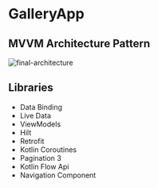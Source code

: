 # GalleryApp

## MVVM Architecture Pattern 

![final-architecture](https://user-images.githubusercontent.com/7644709/94259993-b2691b80-ff2f-11ea-8bff-cc4ed3c8b6d9.png)


## Libraries
   - Data Binding
   - Live Data
   - ViewModels
   - Hilt
   - Retrofit
   - Kotlin Coroutines
   - Pagination 3
   - Kotlin Flow Api
   - Navigation Component
